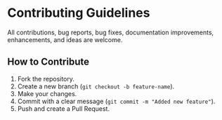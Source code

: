 # Contributing Guidelines

All contributions, bug reports, bug fixes, documentation improvements, enhancements, and ideas are welcome.

## How to Contribute
1. Fork the repository.
2. Create a new branch (`git checkout -b feature-name`).
3. Make your changes.
4. Commit with a clear message (`git commit -m "Added new feature"`).
5. Push and create a Pull Request.
